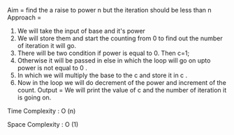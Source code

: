 Aim = find the a raise to power n but the iteration should be less than n
Approach = 
1. We will take the input of base and it's power
2. We will store them and start the counting from 0 to find out the number of iteration it will go.
3. There will be two condition if power is equal to 0. Then c=1;
4. Otherwise it will be passed in else in which the loop will go on upto power is not equal to 0 .
5. In which we will multiply the base to the c and store it in c .
6. Now in the loop we will do decrement of the power and increment of the count.
Output = We will print the value of c and the number of iteration it is going on.

Time Complexity : O (n)

Space Complexity : O (1)
